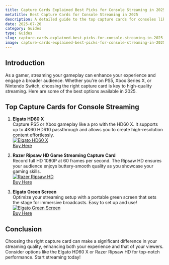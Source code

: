 ```yaml
---
title: Capture Cards Explained Best Picks for Console Streaming in 2025
metatitle: Best Capture Cards for Console Streaming in 2025
description: A detailed guide to the top capture cards for consoles like PS5, Xbox Series X, and Nintendo Switch, explaining features, compatibility, pricing, and setup tips.
date: 2025-07-20
category: Guides
type: Guides
slug: capture-cards-explained-best-picks-for-console-streaming-in-2025
image: capture-cards-explained-best-picks-for-console-streaming-in-2025.png
---
```


## Introduction
As a gamer, streaming your gameplay can enhance your experience and engage a broader audience. Whether you're on PS5, Xbox Series X, or Nintendo Switch, choosing the right capture card is key to high-quality streaming. Here are some of the best options available in 2025.

## Top Capture Cards for Console Streaming
1. **Elgato HD60 X**  
   Capture PS5 or Xbox gameplay like a pro with the HD60 X. It supports up to 4K60 HDR10 passthrough and allows you to create high-resolution content effortlessly.  
   [![Elgato HD60 X](https://www.gamestreamingsetup.com/elgato-hd60-x.jpg)](https://amzn.to/4dZtxVc)  
   <a href="https://amzn.to/4dZtxVc" class="btn btn-primary">Buy Here</a>

2. **Razer Ripsaw HD Game Streaming Capture Card**  
   Record full HD 1080P at 60 frames per second. The Ripsaw HD ensures your audience enjoys buttery-smooth quality as you showcase your gaming skills.  
   [![Razer Ripsaw HD](https://www.gamestreamingsetup.com/razer-ripsaw-hd.jpg)](https://amzn.to/448keyM)  
   <a href="https://amzn.to/448keyM" class="btn btn-primary">Buy Here</a>

3. **Elgato Green Screen**  
   Optimize your streaming setup with a portable green screen that sets the stage for immersive broadcasts. Easy to set up and use!  
   [![Elgato Green Screen](https://www.gamestreamingsetup.com/elgato-green-screen.jpg)](https://amzn.to/3HMSQxv)  
   <a href="https://amzn.to/3HMSQxv" class="btn btn-primary">Buy Here</a>

## Conclusion
Choosing the right capture card can make a significant difference in your streaming quality, enhancing both your experience and that of your viewers. Consider options like the Elgato HD60 X or Razer Ripsaw HD for top-notch performance. Start streaming today!
